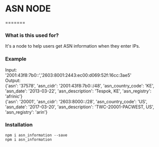 # ASN NODE 
=======
### What is this used for?
It's a node to help users get ASN information when they enter IPs. 

### Example
Input: <br />
'2001:43f8:7b0::','2603:8001:2443:ec00:d069:52f:16cc:3ae5'<br />
Output: <br />
{'asn': '37578',
 'asn_cidr': '2001:43f8:7b0::/48',
 'asn_country_code': 'KE',
 'asn_date': '2013-03-22',
 'asn_description': 'Tespok, KE',
 'asn_registry': 'afrinic'}<br />
{'asn': '20001',
 'asn_cidr': '2603:8000::/28',
 'asn_country_code': 'US',
 'asn_date': '2017-03-20',
 'asn_description': 'TWC-20001-PACWEST, US',
 'asn_registry': 'arin'}

### Installation
` npm i asn_information --save `<br />
`npm i asn_information`
